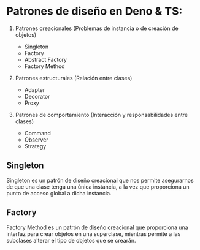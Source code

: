 # Patrones de diseño en Deno & TS:

1.  Patrones creacionales (Problemas de instancia o de creación de objetos)
    - Singleton
    - Factory
    - Abstract Factory
    - Factory Method

2.  Patrones estructurales (Relación entre clases)
    - Adapter
    - Decorator
    - Proxy

3.  Patrones de comportamiento (Interacción y responsabilidades entre clases)
    - Command
    - Observer
    - Strategy


## Singleton
Singleton es un patrón de diseño creacional que nos permite asegurarnos de que una clase tenga una única instancia, a la vez que proporciona un punto de acceso global a dicha instancia.

## Factory
Factory Method es un patrón de diseño creacional que proporciona una interfaz para crear objetos en una superclase, mientras permite a las subclases alterar el tipo de objetos que se crearán.

